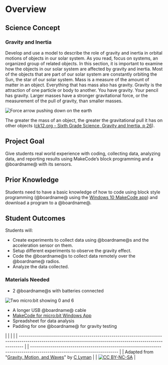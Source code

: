 # Overview

## Science Concept

### Gravity and Inertia

Develop and use a model to describe the role of gravity and inertia in orbital motions of objects in our solar system. As you read, focus on systems, an organized group of related objects. In this section, it is important to examine how the objects in our solar system are affected by gravity and inertia. Most of the objects that are part of our solar system are constantly orbiting the Sun, the star of our solar system. Mass is a measure of the amount of matter in an object. Everything that has mass also has gravity. Gravity is the attraction of one particle or body to another. You have gravity. Your pencil has gravity. Larger masses have a stronger gravitational force, or the measurement of the pull of gravity, than smaller masses.

![Force arrow pushing down on the earth](/static/courses/ucp-science/gravity/push-down.jpg)

The greater the mass of an object, the greater the gravitational pull it has on other objects ([ck12.org - Sixth Grade Science, Gravity and Inertia, p 26](https://eq.uen.org/emedia/items/dae58176-b839-4b26-87e4-09ca5ed98875/1/Grade6RS.pdf)).

## Project Goal

Give students real world experience with coding, collecting data, analyzing data, and reporting results using MakeCode’s block programming and a @boardname@ with its sensors.

## Prior Knowledge

Students need to have a basic knowledge of how to code using block style programming (@boardname@ using the [Windows 10 MakeCode app](https://www.microsoft.com/store/productId/9PJC7SV48LCX)) and download a program to a @boardname@.

## Student Outcomes

Students will:

* Create experiments to collect data using @boardname@s and the acceleration sensor on them. 
* Setup different experiments to observe the gravity effect.
* Code the @boardname@s to collect data remotely over the @boardname@ radios.
* Analyze the data collected.

### Materials Needed

* 2 @boardname@s with batteries connected

![Two micro:bit showing 0 and 6](/static/courses/ucp-science/gravity/06.png)

* A longer USB @boardname@ cable
* [MakeCode for micro:bit Windows App](https://www.microsoft.com/store/productId/9PJC7SV48LCX)
* Spreadsheet for data analysis
* Padding for one @boardname@ for gravity testing

  


|                                                                                                                                                                |  |                                                                                                                           |
| -------------------------------------------------------------------------------------------------------------------------------------------------------------- |  | ------------------------------------------------------------------------------------------------------------------------- |
| Adapted from "[Gravity, Motion, and Waves](https://drive.google.com/open?id=1Z8S-W3n1jX6drC8ALj8Wh1Rjc0CyP0Afs3acnIjDYes)" by [C Lyman](http://utahcoding.org) |  | [![CC BY-NC-SA](https://licensebuttons.net/l/by-nc-sa/4.0/80x15.png)](https://creativecommons.org/licenses/by-nc-sa/4.0/) |